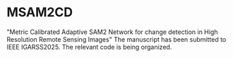 # MSAM2CD

"Metric Calibrated Adaptive SAM2 Network for change detection in High Resolution Remote Sensing Images" The manuscript has been submitted to IEEE IGARSS2025. The relevant code is being organized.
